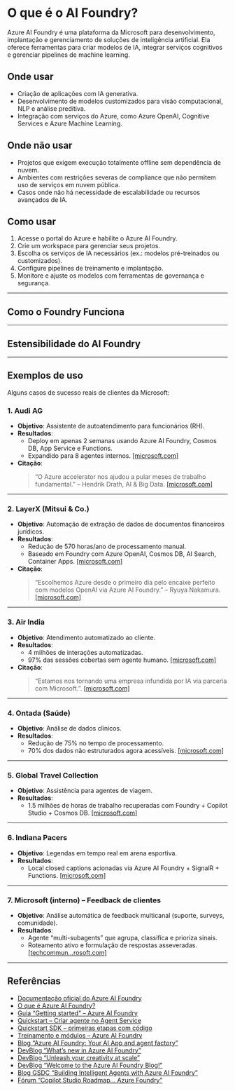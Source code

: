 # O que é o AI Foundry? 

Azure AI Foundry é uma plataforma da Microsoft para desenvolvimento, implantação e gerenciamento de soluções de inteligência artificial. Ela oferece ferramentas para criar modelos de IA, integrar serviços cognitivos e gerenciar pipelines de machine learning.

## Onde usar

- Criação de aplicações com IA generativa.
- Desenvolvimento de modelos customizados para visão computacional, NLP e análise preditiva.
- Integração com serviços do Azure, como Azure OpenAI, Cognitive Services e Azure Machine Learning.

## Onde não usar

- Projetos que exigem execução totalmente offline sem dependência de nuvem.
- Ambientes com restrições severas de compliance que não permitem uso de serviços em nuvem pública.
- Casos onde não há necessidade de escalabilidade ou recursos avançados de IA.

## Como usar

1.  Acesse o portal do Azure e habilite o Azure AI Foundry.
2.  Crie um workspace para gerenciar seus projetos.
3.  Escolha os serviços de IA necessários (ex.: modelos pré-treinados ou customizados).
4.  Configure pipelines de treinamento e implantação.
5.  Monitore e ajuste os modelos com ferramentas de governança e segurança.

---  

## Como o Foundry Funciona


---  

## Estensibilidade do AI Foundry


---  

## Exemplos de uso

Alguns casos de sucesso reais de clientes da Microsoft:  

### 1. Audi AG

- **Objetivo**: Assistente de autoatendimento para funcionários (RH).
- **Resultados**:
    - Deploy em apenas 2 semanas usando Azure AI Foundry, Cosmos DB, App Service e Functions.
    - Expandido para 8 agentes internos. [\[microsoft.com\]](https://www.microsoft.com/en/customers/story/24786-audi-ag-azure-ai-foundry)
- **Citação**:
    > “O Azure accelerator nos ajudou a pular meses de trabalho fundamental.” – Hendrik Drath, AI & Big Data. [\[microsoft.com\]](https://www.microsoft.com/en/customers/story/24786-audi-ag-azure-ai-foundry)

---  

### 2. LayerX (Mitsui & Co.)

- **Objetivo**: Automação de extração de dados de documentos financeiros jurídicos.
- **Resultados**:
    - Redução de 570 horas/ano de processamento manual.
    - Baseado em Foundry com Azure OpenAI, Cosmos DB, AI Search, Container Apps. [\[microsoft.com\]](https://www.microsoft.com/en/customers/story/24530-layerx-azure-ai-foundry)
- **Citação**:
    > “Escolhemos Azure desde o primeiro dia pelo encaixe perfeito com modelos OpenAI via Azure AI Foundry.” – Ryuya Nakamura. [\[microsoft.com\]](https://www.microsoft.com/en/customers/story/24530-layerx-azure-ai-foundry)

---  

### 3. Air India

- **Objetivo**: Atendimento automatizado ao cliente.
- **Resultados**:
    - 4 milhões de interações automatizadas.
    - 97% das sessões cobertas sem agente humano. [\[microsoft.com\]](https://www.microsoft.com/en/ai/ai-customer-stories)
- **Citação**:
    > “Estamos nos tornando uma empresa infundida por IA via parceria com Microsoft.”. [\[microsoft.com\]](https://www.microsoft.com/en/ai/ai-customer-stories)

---  

### 4. Ontada (Saúde)

- **Objetivo**: Análise de dados clínicos.
- **Resultados**:
    - Redução de 75% no tempo de processamento.
    - 70% dos dados não estruturados agora acessíveis. [\[microsoft.com\]](https://www.microsoft.com/en/ai/ai-customer-stories)

---  

### 5. Global Travel Collection

- **Objetivo**: Assistência para agentes de viagem.
- **Resultados**:
    - 1.5 milhões de horas de trabalho recuperadas com Foundry + Copilot Studio + Cosmos DB. [\[microsoft.com\]](https://www.microsoft.com/en-us/customers)

---  

### 6. Indiana Pacers

- **Objetivo**: Legendas em tempo real em arena esportiva.
- **Resultados**:
    - Local closed captions acionadas via Azure AI Foundry + SignalR + Functions. [\[microsoft.com\]](https://www.microsoft.com/en-us/customers)

---  

### 7. Microsoft (interno) – Feedback de clientes

- **Objetivo**: Análise automática de feedback multicanal (suporte, surveys, comunidade).
- **Resultados**:
    - Agente “multi-subagents” que agrupa, classifica e prioriza sinais.
    - Roteamento ativo e formulação de respostas asseveradas. [\[techcommun...rosoft.com\]](https://techcommunity.microsoft.com/blog/azure-ai-foundry-blog/the-future-of-ai-from-noise-to-insight---an-ai-agent-for-customer-feedback/4464991)


---  

## Referências

- [Documentação oficial do Azure AI Foundry](https://learn.microsoft.com/en-us/azure/ai-foundry/)
- [O que é Azure AI Foundry?](https://learn.microsoft.com/en-us/azure/ai-foundry/what-is-azure-ai-foundry)
- [Guia “Getting started” – Azure AI Foundry](https://ai.azure.com/explore/gettingstarted)
- [Quickstart – Criar agente no Agent Service](https://learn.microsoft.com/en-us/azure/ai-foundry/agents/quickstart)
- [Quickstart SDK – primeiras etapas com código](https://learn.microsoft.com/en-us/azure/ai-foundry/quickstarts/get-started-code)
- [Treinamento e módulos – Azure AI Foundry](https://learn.microsoft.com/en-us/training/azure/ai-foundry)
- [Blog “Azure AI Foundry: Your AI App and agent factory”](https://azure.microsoft.com/en-us/blog/azure-ai-foundry-your-ai-app-and-agent-factory/)
- [DevBlog “What’s new in Azure AI Foundry”](https://devblogs.microsoft.com/foundry/whats-new-in-azure-ai-foundry-september-2025/)
- [DevBlog “Unleash your creativity at scale”](https://azure.microsoft.com/en-us/blog/unleash-your-creativity-at-scale-azure-ai-foundrys-multimodal-revolution/)
- [DevBlog “Welcome to the Azure AI Foundry Blog!”](https://devblogs.microsoft.com/foundry/welcome-to-azure-ai-foundry-blog/)
- [Blog GSDC “Building Intelligent Agents with Azure AI Foundry”](https://www.gsdcouncil.org/blogs/building-intelligent-agents-with-azure-ai-foundry)
- [Fórum “Copilot Studio Roadmap… Azure Foundry”](https://windowsforum.com/threads/copilot-studio-roadmap-enterprise-ai-agents-across-m365-power-platform-azure-foundry.385953/)

